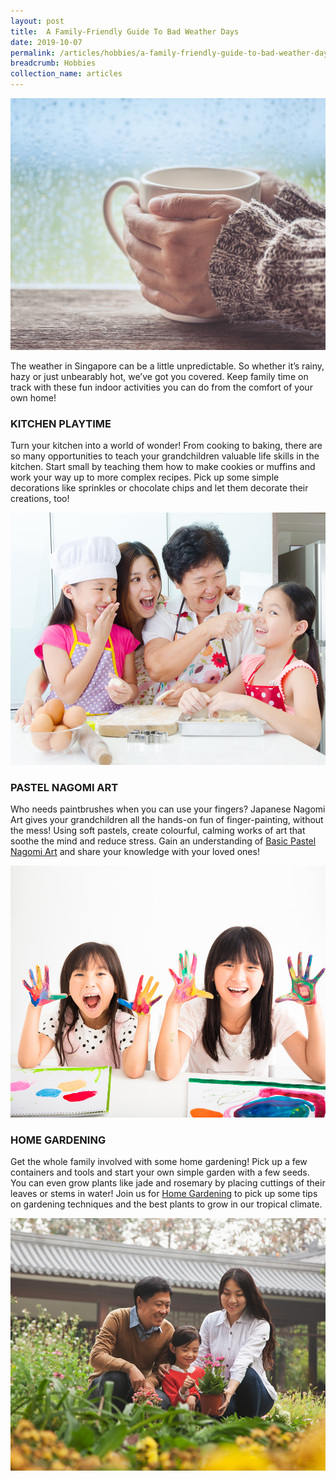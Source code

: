```yaml
---
layout: post
title:  A Family-Friendly Guide To Bad Weather Days
date: 2019-10-07
permalink: /articles/hobbies/a-family-friendly-guide-to-bad-weather-days
breadcrumb: Hobbies
collection_name: articles
---
```

![A Family-Friendly Guide To Bad Weather Days](/images/content-articles/hobbies/a-family-friendly-guide-to-bad-weather-days-img1.jpg)

The weather in Singapore can be a little unpredictable. So whether it’s rainy, hazy or just unbearably hot, we’ve got you covered. Keep family time on track with these fun indoor activities you can do from the comfort of your own home!

### KITCHEN PLAYTIME
Turn your kitchen into a world of wonder! From cooking to baking, there are so many opportunities to teach your grandchildren valuable life skills in the kitchen. Start small by teaching them how to make cookies or muffins and work your way up to more complex recipes. Pick up some simple decorations like sprinkles or chocolate chips and let them decorate their creations, too!

![A Family-Friendly Guide To Bad Weather Days](/images/content-articles/hobbies/a-family-friendly-guide-to-bad-weather-days-img2.jpg)

### PASTEL NAGOMI ART
Who needs paintbrushes when you can use your fingers? Japanese Nagomi Art gives your grandchildren all the hands-on fun of finger-painting, without the mess! Using soft pastels, create colourful, calming works of art that soothe the mind and reduce stress. Gain an understanding of [Basic Pastel Nagomi Art](../../course-directory/lifestyle-and-leisure/#basic-pastel-nagomi-art) and share your knowledge with your loved ones!

![A Family-Friendly Guide To Bad Weather Days](/images/content-articles/hobbies/a-family-friendly-guide-to-bad-weather-days-img3.jpg)

### HOME GARDENING
Get the whole family involved with some home gardening! Pick up a few containers and tools and start your own simple garden with a few seeds. You can even grow plants like jade and rosemary by placing cuttings of their leaves or stems in water! Join us for [Home Gardening](../../course-directory/lifestyle-and-leisure/#home-gardening) to pick up some tips on gardening techniques and the best plants to grow in our tropical climate.

![A Family-Friendly Guide To Bad Weather Days](/images/content-articles/hobbies/a-family-friendly-guide-to-bad-weather-days-img4.jpg)